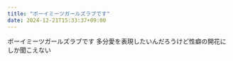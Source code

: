 ```yaml
---
title: "ボーイミーツガールズラブです"
date: 2024-12-21T15:33:37+09:00
---
```

ボーイミーツガールズラブです
多分愛を表現したいんだろうけど性癖の開花にしか聞こえない
